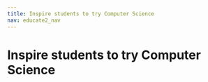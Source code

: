 ```yaml
---
title: Inspire students to try Computer Science
nav: educate2_nav
---
```


# Inspire students to try Computer Science
